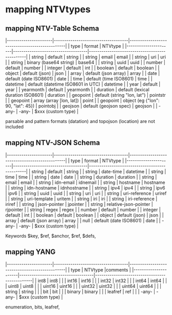 # mapping NTVtypes

## mapping NTV-Table Schema

|----------------------|------------------------------------|-----------------------------------------------|
| type                 | format                             | NTVtype                                       |
|----------------------|------------------------------------|-----------------------------------------------|
| string               | default                            | string                                        |
| string               | email                              | email                                         |
| string               | uri                                | uri                                           |
| string               | binary (base64 string)             | base64                                        |
| string               | uuid                               | uuid                                          |
| number               | default                            | number                                        |
| integer              | default                            | int                                           |
| boolean              | default                            | boolean                                       |
| object               | default (json)                     | json                                          |
| array                | default (json array)               | array                                         |
| date                 | default (date ISO8601)             | date                                          |
| time                 | default (time ISO8601)             | time                                          |
| datetime             | default (datetime ISO8601 in UTC)  | datetime                                      |
| year                 | default                            | year                                          |
| yearmonth            | default                            | yearmonth                                     |
| duration             | default (lexical duration ISO8601) | duration                                      |
| geopoint             | default (string "lon, lat")        | pointstr                                      |
| geopoint             | array (array [lon, lat])           | point                                         |
| geopoint             | object (eg {"lon": 90, "lat": 45}) | pointobj                                      |
| geojson              | default (geojson spec)             | geojson                                       |
| -any-                | -any-                              | $xxx (custom type)                            |

parsable and pattern formats (datation) and topojson (location) are not included

## mapping NTV-JSON Schema

|----------------------|------------------------------------|-----------------------------------------------|
| type                 | format                             | NTVtype                                       |
|----------------------|------------------------------------|-----------------------------------------------|
| string               | default                            | string                                        |
| string               | date-time                          | datetime                                      |
| string               | time                               | time                                          |
| string               | date                               | date                                          |
| string               | duration                           | duration                                      |
| string               | email                              | email                                         |
| string               | idn-email                          | idnemail                                      |
| string               | hostname                           | hostname                                      |
| string               | idn-hostname                       | idnhostname                                   |
| string               | ipv4                               | ipv4                                          |
| string               | ipv6                               | ipv6                                          |
| string               | uuid                               | uuid                                          |
| string               | uri                                | uri                                           |
| string               | uri-reference                      | uriref                                        |
| string               | uri-template                       | uritem                                        |
| string               | iri                                | iri                                           |
| string               | iri-reference                      | iriref                                        |
| string               | json-pointer                       | jpointer                                      |
| string               | relative-json-pointer              | rjpointer                                     |
| string               | regex                              | regex                                         |
| number               | default                            | number                                        |
| integer              | default                            | int                                           |
| boolean              | default                            | boolean                                       |
| object               | default (json)                     | json                                          |
| array                | default (json array)               | array                                         |
| null                 | default (date ISO8601)             | date                                          |
| -any-                | -any-                              | $xxx (custom type)                            |

Keywords $key, $ref, $anchor, $ref, $defs, 
## mapping YANG

|----------------------|------------------------------------|-----------------------------------------------|
| type                 | NTVtype                            |comments                                       |
|----------------------|------------------------------------|-----------------------------------------------|
| int8                 | int8                               |                                               |
| int16                | int16                              |                                               |
| int32                | int32                              |                                               |
| int64                | int64                              |                                               |
| uint8                | uint8                              |                                               |
| uint16               | uint16                             |                                               |
| uint32               | uint32                             |                                               |
| uint64               | uint64                             |                                               |
| string               | string                             |                                               |
| bit                  | bit                                |                                               |
| binary               | binary                             |                                               |
| leafref              | ref                                |                                               |
| -any-                | -any-                              | $xxx (custom type)                            |

enumeration, bits, leafref, 